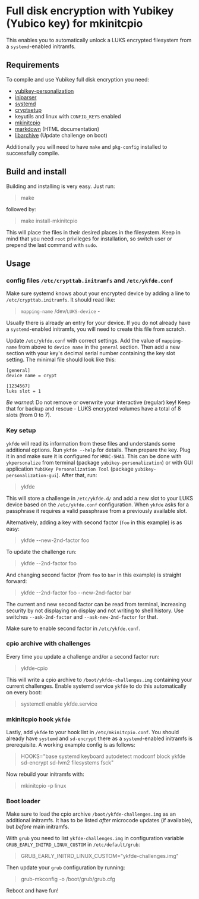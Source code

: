 Full disk encryption with Yubikey (Yubico key) for mkinitcpio
=============================================================

This enables you to automatically unlock a LUKS encrypted filesystem from
a `systemd`-enabled initramfs.

Requirements
------------

To compile and use Yubikey full disk encryption you need:

* [yubikey-personalization](https://github.com/Yubico/yubikey-personalization)
* [iniparser](https://github.com/ndevilla/iniparser)
* [systemd](https://www.github.com/systemd/systemd)
* [cryptsetup](https://gitlab.com/cryptsetup/cryptsetup)
* keyutils and linux with `CONFIG_KEYS` enabled
* [mkinitcpio](https://projects.archlinux.org/mkinitcpio.git/)
* [markdown](https://daringfireball.net/projects/markdown/) (HTML documentation)
* [libarchive](https://www.libarchive.org/) (Update challenge on boot)

Additionally you will need to have `make` and `pkg-config` installed to
successfully compile.

Build and install
-----------------

Building and installing is very easy. Just run:

> make

followed by:

> make install-mkinitcpio

This will place the files in their desired places in the filesystem.
Keep in mind that you need `root` privileges for installation, so switch
user or prepend the last command with `sudo`.

Usage
-----

### config files `/etc/crypttab.initramfs` and `/etc/ykfde.conf`

Make sure systemd knows about your encrypted device by
adding a line to `/etc/crypttab.initramfs`. It should read like:

> `mapping-name` /dev/`LUKS-device` -

Usually there is already an entry for your device. If you do not already
have a `systemd`-enabled initramfs, you will need to create this file from
scratch.

Update `/etc/ykfde.conf` with correct settings. Add the value of
`mapping-name` from above to `device name` in the `general` section. Then
add a new section with your key's decimal serial number containing the key
slot setting. The minimal file should look like this:

    [general]
    device name = crypt

    [1234567]
    luks slot = 1

*Be warned*: Do not remove or overwrite your interactive (regular) key!
Keep that for backup and rescue - LUKS encrypted volumes have a total
of 8 slots (from 0 to 7).

### Key setup

`ykfde` will read its information from these files and understands some
additional options. Run `ykfde --help` for details. Then prepare
the key. Plug it in and make sure it is configured for `HMAC-SHA1`. This can
be done with `ykpersonalize` from terminal (package `yubikey-personalization`)
or with GUI application `YubiKey Personalization Tool` (package
`yubikey-personalization-gui`). After that, run:

> ykfde

This will store a challenge in `/etc/ykfde.d/` and add a new slot to
your LUKS device based on the `/etc/ykfde.conf` configuration. When
`ykfde` asks for a passphrase it requires a valid passphrase from a
previously available slot.

Alternatively, adding a key with second factor (`foo` in this example)
is as easy:

> ykfde --new-2nd-factor foo

To update the challenge run:

> ykfde --2nd-factor foo

And changing second factor (from `foo` to `bar` in this example) is
straight forward:

> ykfde --2nd-factor foo --new-2nd-factor bar

The current and new second factor can be read from terminal, increasing
security by not displaying on display and not writing to shell history.
Use switches `--ask-2nd-factor` and `--ask-new-2nd-factor` for that.

Make sure to enable second factor in `/etc/ykfde.conf`.

### cpio archive with challenges

Every time you update a challenge and/or a second factor run:

> ykfde-cpio

This will write a cpio archive to `/boot/ykfde-challenges.img` containing
your current challenges. Enable systemd service `ykfde` to do this
automatically on every boot:

> systemctl enable ykfde.service

### mkinitcpio hook `ykfde`

Lastly, add `ykfde` to your hook list in `/etc/mkinitcpio.conf`. You should
already have `systemd` and `sd-encrypt` there as a `systemd`-enabled
initramfs is prerequisite. A working example config is as follows:

> HOOKS="base systemd keyboard autodetect modconf block ykfde sd-encrypt sd-lvm2 filesystems fsck"

Now rebuild your initramfs with:

> mkinitcpio -p linux

### Boot loader

Make sure to load the cpio archive `/boot/ykfde-challenges.img`
as an additional initramfs. It has to be listed *after* microcode
updates (if available), but *before* main initramfs.

With `grub` you need to list `ykfde-challenges.img` in configuration
variable `GRUB_EARLY_INITRD_LINUX_CUSTOM` in `/etc/default/grub`:

> GRUB_EARLY_INITRD_LINUX_CUSTOM="ykfde-challenges.img"

Then update your `grub` configuration by running:

> grub-mkconfig -o /boot/grub/grub.cfg

Reboot and have fun!
